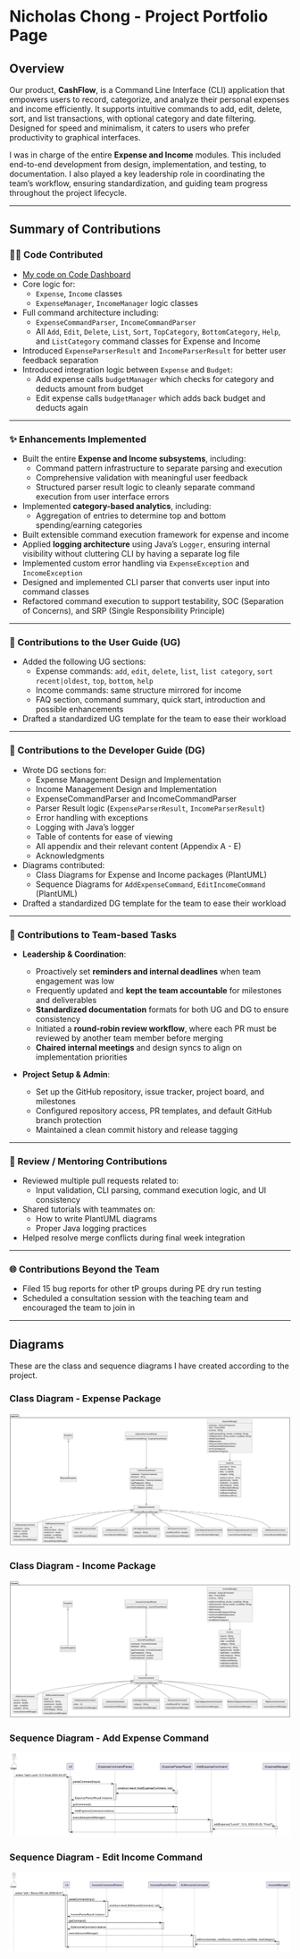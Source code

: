 # Nicholas Chong - Project Portfolio Page

## Overview

Our product, **CashFlow**, is a Command Line Interface (CLI) application that empowers users to record, categorize, and analyze their personal expenses and income efficiently. It supports intuitive commands to add, edit, delete, sort, and list transactions, with optional category and date filtering. Designed for speed and minimalism, it caters to users who prefer productivity to graphical interfaces.

I was in charge of the entire **Expense and Income** modules. This included end-to-end development from design, implementation, and testing, to documentation. I also played a key leadership role in coordinating the team’s workflow, ensuring standardization, and guiding team progress throughout the project lifecycle.

---

## Summary of Contributions

### 🧑‍💻 Code Contributed
- [My code on Code Dashboard](https://nus-cs2113-ay2425s2.github.io/tp-dashboard/?search=nicholascxh&breakdown=true)
- Core logic for:
  - `Expense`, `Income` classes
  - `ExpenseManager`, `IncomeManager` logic classes
- Full command architecture including:
  - `ExpenseCommandParser`, `IncomeCommandParser`
  - All `Add`, `Edit`, `Delete`, `List`, `Sort`, `TopCategory`, `BottomCategory`, `Help`, and `ListCategory` command classes for Expense and Income
- Introduced `ExpenseParserResult` and `IncomeParserResult` for better user feedback separation
- Introduced integration logic between `Expense` and `Budget`:
  - Add expense calls `budgetManager` which checks for category and deducts amount from budget
  - Edit expense calls `budgetManager` which adds back budget and deducts again

---

### ✨ Enhancements Implemented

- Built the entire **Expense and Income subsystems**, including:
  - Command pattern infrastructure to separate parsing and execution
  - Comprehensive validation with meaningful user feedback
  - Structured parser result logic to cleanly separate command execution from user interface errors
- Implemented **category-based analytics**, including:
  - Aggregation of entries to determine top and bottom spending/earning categories
- Built extensible command execution framework for expense and income
- Applied **logging architecture** using Java’s `Logger`, ensuring internal visibility without cluttering CLI by having a separate log file
- Implemented custom error handling via `ExpenseException` and `IncomeException`
- Designed and implemented CLI parser that converts user input into command classes
- Refactored command execution to support testability, SOC (Separation of Concerns), and SRP (Single Responsibility Principle)

---

### 📘 Contributions to the User Guide (UG)

- Added the following UG sections:
  - Expense commands: `add`, `edit`, `delete`, `list`, `list category`, `sort recent|oldest`, `top`, `bottom`, `help`
  - Income commands: same structure mirrored for income
  - FAQ section, command summary, quick start, introduction and possible enhancements
- Drafted a standardized UG template for the team to ease their workload

---

### 📗 Contributions to the Developer Guide (DG)

- Wrote DG sections for:
  - Expense Management Design and Implementation
  - Income Management Design and Implementation
  - ExpenseCommandParser and IncomeCommandParser
  - Parser Result logic (`ExpenseParserResult`, `IncomeParserResult`)
  - Error handling with exceptions
  - Logging with Java’s logger
  - Table of contents for ease of viewing
  - All appendix and their relevant content (Appendix A - E)
  - Acknowledgments
- Diagrams contributed:
  - Class Diagrams for Expense and Income packages (PlantUML)
  - Sequence Diagrams for `AddExpenseCommand`, `EditIncomeCommand` (PlantUML)
- Drafted a standardized DG template for the team to ease their workload

---

### 👥 Contributions to Team-based Tasks

- **Leadership & Coordination**:
  - Proactively set **reminders and internal deadlines** when team engagement was low
  - Frequently updated and **kept the team accountable** for milestones and deliverables
  - **Standardized documentation** formats for both UG and DG to ensure consistency
  - Initiated a **round-robin review workflow**, where each PR must be reviewed by another team member before merging
  - **Chaired internal meetings** and design syncs to align on implementation priorities

- **Project Setup & Admin**:
  - Set up the GitHub repository, issue tracker, project board, and milestones
  - Configured repository access, PR templates, and default GitHub branch protection
  - Maintained a clean commit history and release tagging

---

### 🤝 Review / Mentoring Contributions

- Reviewed multiple pull requests related to:
  - Input validation, CLI parsing, command execution logic, and UI consistency
- Shared tutorials with teammates on:
  - How to write PlantUML diagrams
  - Proper Java logging practices
- Helped resolve merge conflicts during final week integration

---

### 🌐 Contributions Beyond the Team

- Filed 15 bug reports for other tP groups during PE dry run testing
- Scheduled a consultation session with the teaching team and encouraged the team to join in

---

## Diagrams

These are the class and sequence diagrams I have created according to the project.

### Class Diagram - Expense Package

![Expense Class Diagram](img_6.png)

### Class Diagram - Income Package

![Income Class Diagram](img_5.png)

### Sequence Diagram - Add Expense Command

![AddExpenseCommand Sequence](img_7.png)

### Sequence Diagram - Edit Income Command

![EditIncomeCommand Sequence](img_8.png)